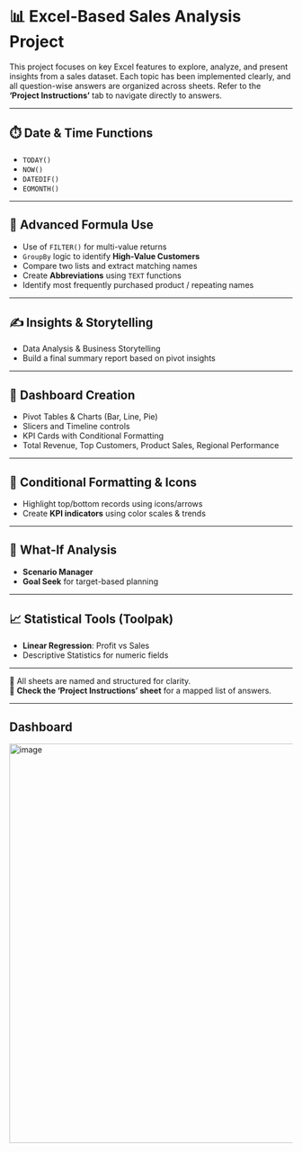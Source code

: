 # 📊 Excel-Based Sales Analysis Project

This project focuses on key Excel features to explore, analyze, and present insights from a sales dataset. Each topic has been implemented clearly, and all question-wise answers are organized across sheets. Refer to the **‘Project Instructions’** tab to navigate directly to answers.

---

## ⏱️ Date & Time Functions
- `TODAY()`  
- `NOW()`  
- `DATEDIF()`  
- `EOMONTH()`

---

## 🔎 Advanced Formula Use
- Use of `FILTER()` for multi-value returns  
- `GroupBy` logic to identify **High-Value Customers**  
- Compare two lists and extract matching names  
- Create **Abbreviations** using `TEXT` functions  
- Identify most frequently purchased product / repeating names  

---

## ✍️ Insights & Storytelling
- Data Analysis & Business Storytelling  
- Build a final summary report based on pivot insights  

---

## 🎨 Dashboard Creation
- Pivot Tables & Charts (Bar, Line, Pie)  
- Slicers and Timeline controls  
- KPI Cards with Conditional Formatting  
- Total Revenue, Top Customers, Product Sales, Regional Performance  

---

## 🔁 Conditional Formatting & Icons
- Highlight top/bottom records using icons/arrows  
- Create **KPI indicators** using color scales & trends  

---

## 🧪 What-If Analysis
- **Scenario Manager**  
- **Goal Seek** for target-based planning  

---

## 📈 Statistical Tools (Toolpak)
- **Linear Regression**: Profit vs Sales  
- Descriptive Statistics for numeric fields  

---

📌 All sheets are named and structured for clarity.  
🔗 **Check the ‘Project Instructions’ sheet** for a mapped list of answers.

---

## Dashboard
<img width="962" height="710" alt="image" src="https://github.com/user-attachments/assets/eb6c8c61-4836-41e9-ae70-adaada2f5d66" />
